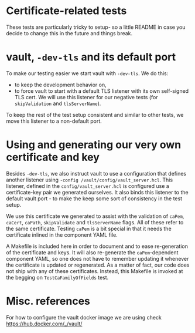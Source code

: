 # Certificate-related tests

These tests are particularly tricky to setup- so a little README in case you decide to change
this in the future and things break.

# vault, `-dev-tls` and its default port

To make our testing easier we start vault with `-dev-tls`. We do this:
* to keep the development behavior on,
* to force vault to start with a default TLS listener with its own self-signed  TLS cert. We will
  use this listener for our negative tests (for `skipValidation` and `tlsServerName`).

To keep the rest of the test setup consistent and similar to other tests, we move this listener to a non-default port.


# Using and generating our very own certificate and key

Besides `-dev-tls`, we also instruct vault to use a configuration that defines another listener using `-config /vault/config/vault_server.hcl`. This listener, defined in the `config/vault_server.hcl` is configured use a certificate-key pair we generated ourselves. It also binds this listener to the default vault port - to make the keep some sort of consistency in the test setup.

We use this certificate we generated to assist with the validation of `caPem`, `caCert`, `caPath`, `skipValidate` and `tlsServerName` flags. All of these refer to the same certificate. Testing `caPem` is a bit special in that it needs the certificate inlined in the component YAML file.

A Makefile is included here in order to document and to ease re-generation of the certificate and keys. It will also re-generate the `caPem`-dependent component YAML, so one does not have to remember updating it whenever the certificate is updated or regenerated.
As a matter of fact, our code does not ship with any of these certificates. Instead, this Makefile is invoked at the begging on `TestCaFamilyOfFields` test.

# Misc. references

For how to configure the vault docker image we are using check https://hub.docker.com/_/vault/